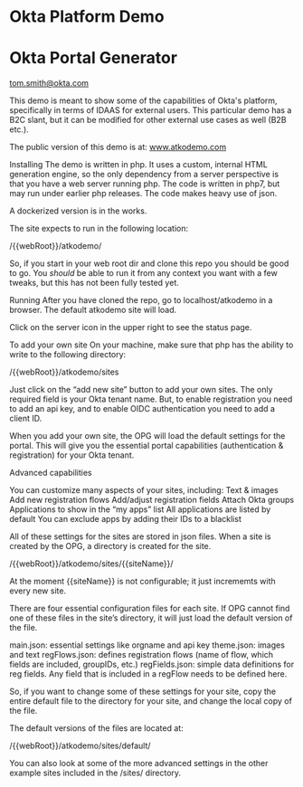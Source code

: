 # Okta Platform Demo #

# Okta Portal Generator #

tom.smith@okta.com

This demo is meant to show some of the capabilities of Okta's platform, specifically in terms of IDAAS for external users. This particular demo has a B2C slant, but it can be modified for other external use cases as well (B2B etc.).

The public version of this demo is at: www.atkodemo.com

Installing
The demo is written in php. It uses a custom, internal HTML generation engine, so the only dependency from a server perspective is that you have a web server running php. The code is written in php7, but may run under earlier php releases. The code makes heavy use of json.

A dockerized version is in the works.

The site expects to run in the following location:

/{{webRoot}}/atkodemo/

So, if you start in your web root dir and clone this repo you should be good to go. You *should* be able to run it from any context you want with a few tweaks, but this has not been fully tested yet.

Running
After you have cloned the repo, go to localhost/atkodemo in a browser. The default atkodemo site will load.

Click on the server icon in the upper right to see the status page.

To add your own site
On your machine, make sure that php has the ability to write to the following directory:

/{{webRoot}}/atkodemo/sites

Just click on the “add new site” button to add your own sites. The only required field is your Okta tenant name. But, to enable registration you need to add an api key, and to enable OIDC authentication you need to add a client ID.

When you add your own site, the OPG will load the default settings for the portal. This will give you the essential portal capabilities (authentication & registration) for your Okta tenant.

Advanced capabilities 

You can customize many aspects of your sites, including:
Text & images
Add new registration flows
Add/adjust registration fields
Attach Okta groups
Applications to show in the “my apps” list
All applications are listed by default
You can exclude apps by adding their IDs to a blacklist

All of these settings for the sites are stored in json files. When a site is created by the OPG, a directory is created for the site.

/{{webRoot}}/atkodemo/sites/{{siteName}}/

At the moment {{siteName}} is not configurable; it just incrememts with every new site.

There are four essential configuration files for each site. If OPG cannot find one of these files in the site’s directory, it will just load the default version of the file.

main.json: essential settings like orgname and api key 
theme.json: images and text
regFlows.json: defines registration flows (name of flow, which fields are included, groupIDs, etc.)
regFields.json: simple data definitions for reg fields. Any field that is included in a regFlow needs to be defined here.

So, if you want to change some of these settings for your site, copy the entire default file to the directory for your site, and change the local copy of the file.

The default versions of the files are located at:

/{{webRoot}}/atkodemo/sites/default/

You can also look at some of the more advanced settings in the other example sites included in the /sites/ directory.
